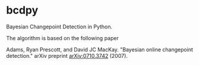 # bcdpy

Bayesian Changepoint Detection in Python.

The algorithm is based on the following paper

Adams, Ryan Prescott, and David JC MacKay. "Bayesian online changepoint detection." 
arXiv preprint [arXiv:0710.3742](https://arxiv.org/abs/0710.3742) (2007).

